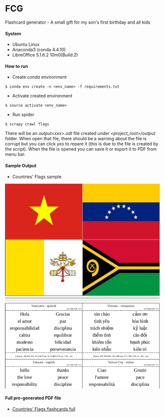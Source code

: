 # FCG
Flashcard generator - A small gift for my son's first birthday and all kids


#### System
- Ubuntu Linux
- Anaconda3 (conda 4.4.10)
- LibreOffice 5.1.6.2 10m0(Build:2)


#### How to run
- Create *conda* environment
```
$ conda env create -n <env_name> -f requirements.txt
```

- Activate created environment
```
$ source activate <env_name>
```

- Run spider
```
$ scrapy crawl flags
```

There will be an *output\<xxx\>.odt* file created under *\<project_root\>/output* folder. When open that file, there should be a warning about the file is corrupt but you can click *yes* to repare it 
(this is due to the file is created by the script). When the file is opened you can save it or export it to PDF from menu bar.


#### Sample Output
- Countries' Flags sample 

![Countries' Flags sample](samples/countries_flags_sample1.png)


#### Full pre-generated PDF file
- [Countries' Flags flashcards full](samples/countries_flags_full.pdf)
